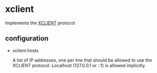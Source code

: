# xclient

Implements the [XCLIENT](http://www.postfix.org/XCLIENT_README.html) protocol.

## configuration

* xclient.hosts

    A list of IP addresses, one per line that should be allowed to use the 
    XCLIENT protocol.  Localhost (127.0.0.1 or ::1) is allowed implicitly.
